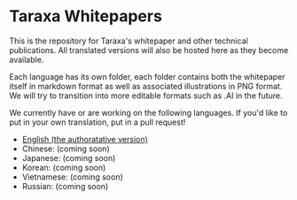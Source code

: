 # Taraxa Whitepapers

This is the repository for Taraxa's whitepaper and other technical publications. All translated versions will also be hosted here as they become available. 

Each language has its own folder, each folder contains both the whitepaper itself in markdown format as well as associated illustrations in PNG format. We will try to transition into more editable formats such as .AI in the future. 

We currently have or are working on the following languages. If you'd like to put in your own translation, put in a pull request!  

* [English (the authoratative version)](/EN/Taraxa%20whitepaper%20%5BEN%5D.md)
* Chinese: (coming soon)
* Japanese: (coming soon)
* Korean: (coming soon)
* Vietnamese: (coming soon)
* Russian: (coming soon)
